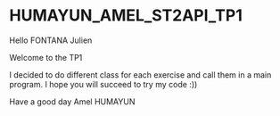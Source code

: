 # HUMAYUN_AMEL_ST2API_TP1

Hello FONTANA Julien

Welcome to the TP1 

I decided to do different class for each exercise and call them in a main program.
I hope you will succeed to try my code :))

Have a good day 
Amel HUMAYUN
